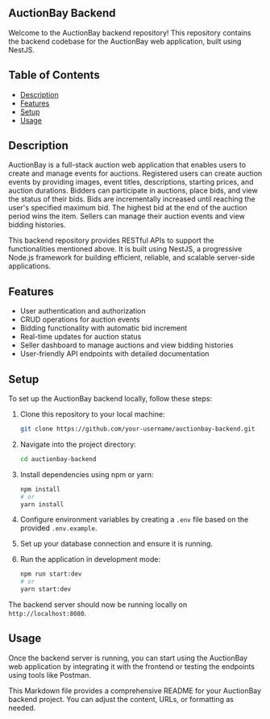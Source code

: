 ## AuctionBay Backend

Welcome to the AuctionBay backend repository! This repository contains the backend codebase for the AuctionBay web application, built using NestJS.

## Table of Contents

- [Description](#description)
- [Features](#features)
- [Setup](#setup)
- [Usage](#usage)

## Description

AuctionBay is a full-stack auction web application that enables users to create and manage events for auctions. Registered users can create auction events by providing images, event titles, descriptions, starting prices, and auction durations. Bidders can participate in auctions, place bids, and view the status of their bids. Bids are incrementally increased until reaching the user's specified maximum bid. The highest bid at the end of the auction period wins the item. Sellers can manage their auction events and view bidding histories.

This backend repository provides RESTful APIs to support the functionalities mentioned above. It is built using NestJS, a progressive Node.js framework for building efficient, reliable, and scalable server-side applications.

## Features

- User authentication and authorization
- CRUD operations for auction events
- Bidding functionality with automatic bid increment
- Real-time updates for auction status
- Seller dashboard to manage auctions and view bidding histories
- User-friendly API endpoints with detailed documentation

## Setup

To set up the AuctionBay backend locally, follow these steps:

1. Clone this repository to your local machine:

   ```bash
   git clone https://github.com/your-username/auctionbay-backend.git
   ```

2. Navigate into the project directory:

   ```bash
   cd auctionbay-backend
   ```

3. Install dependencies using npm or yarn:

   ```bash
   npm install
   # or
   yarn install
   ```

4. Configure environment variables by creating a `.env` file based on the provided `.env.example`.

5. Set up your database connection and ensure it is running.

6. Run the application in development mode:

   ```bash
   npm run start:dev
   # or
   yarn start:dev
   ```

The backend server should now be running locally on `http://localhost:8080`.

## Usage

Once the backend server is running, you can start using the AuctionBay web application by integrating it with the frontend or testing the endpoints using tools like Postman.


This Markdown file provides a comprehensive README for your AuctionBay backend project. You can adjust the content, URLs, or formatting as needed.